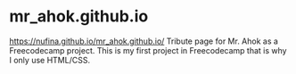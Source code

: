 # mr_ahok.github.io
https://nufina.github.io/mr_ahok.github.io/
Tribute page for Mr. Ahok as a Freecodecamp project.
This is my first project in Freecodecamp that is why I only use HTML/CSS.
